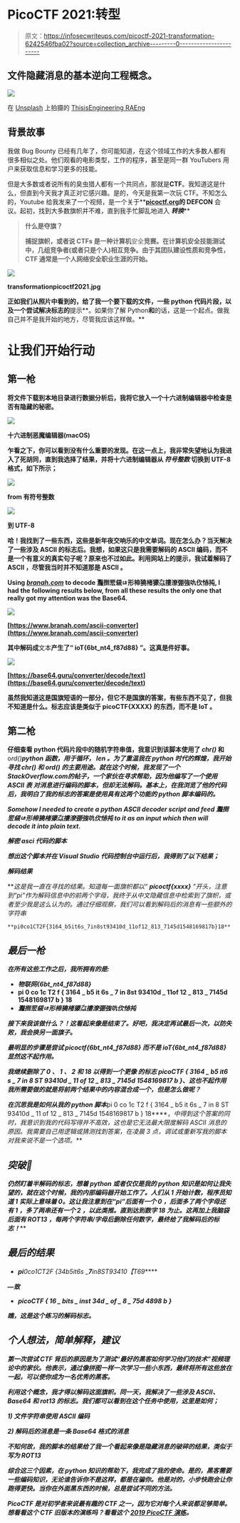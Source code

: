# PicoCTF 2021:转型

> 原文：<https://infosecwriteups.com/picoctf-2021-transformation-6242546fba02?source=collection_archive---------0----------------------->

## 文件隐藏消息的基本逆向工程概念。

![](img/eb5be6778c2175acb31e1bd52df998d1.png)

在 [Unsplash](https://unsplash.com?utm_source=medium&utm_medium=referral) 上拍摄的 [ThisisEngineering RAEng](https://unsplash.com/@thisisengineering?utm_source=medium&utm_medium=referral)

## 背景故事

我做 Bug Bounty 已经有几年了，你可能知道，在这个领域工作的大多数人都有很多相似之处。他们观看的电影类型，工作的程序，甚至是同一群 YouTubers 用户来获取信息和学习更多的技能。

但是大多数或者说所有的臭虫猎人都有一个共同点，那就是**CTF**。我知道这是什么，但直到今天我才真正对它感兴趣。是的，今天是我第一次玩 CTF。不知怎么的，Youtube 给我发来了一个视频，是一个关于**[**picoctf.org**](https://picoctf.org/)**的 DEFCON** 会议。起初，找到大多数旗帜并不难，直到我手忙脚乱地进入 ***转换*****

> **什么是夺旗？**
> 
> **捕捉旗帜，或者说 CTFs 是一种计算机**安全**竞赛。在计算机安全技能测试中，几组竞争者(或者只是个人)相互竞争。由于其团队建设性质和竞争性，CTF 通常是一个人网络安全职业生涯的开始。**

**![](img/f3fb51a2a87cae95f879b8aab5a9b123.png)**

**transformationpicoctf2021.jpg**

**正如我们从照片中看到的，给了我一个要下载的文件，一些 python 代码片段，以及一个尝试解决标志的**提示**。如果你了解 Python**和**的话，这是一个起点。做我自己并不是我开始的地方，尽管我应该这样做。**

# **让我们开始行动**

## **第一枪**

**将文件下载到本地目录进行数据分析后，我将它放入一个十六进制编辑器中检查是否有隐藏的秘密。**

**![](img/a8e49a90a70b6329a11bf10366b32b45.png)**

**十六进制恶魔编辑器(macOS)**

**乍看之下，你可以看到没有什么重要的发现。在这一点上，我非常失望地认为我进入了死胡同，直到我选择了结果，并将十六进制编辑器从 ***符号整数*** 切换到 **UTF-8** 格式，如下所示；**

**![](img/1d15c6bdb91bf098be0d42656dc6a531.png)**

**from 有符号整数**

**![](img/bda090d7f307795618348b171263d2fd.png)**

**到 UTF-8**

**哈！我找到了一些东西，这些是新年夜交响乐的中文单词。现在怎么办？当天解决了一些涉及 **ASCII** 的标志后。我想，如果这只是我需要解码的 ASCII 编码，而不是一个有意义的真实句子呢？原来也不过如此。利用网站上的提示，我试着解码了 **ASCII** ，尽管我当时并不知道那是 **ASCII** 。**

**Using [***branah.com***](https://www.branah.com/ascii-converter) to decode **灩捯䍔䙻ㄶ形楴獟楮獴㌴摟潦弸強㕤㐸㤸扽**, I had the following results below, from all these results the only one that really got my attention was the Base64.**

**![](img/92e5e01dacc7251bb511b0acbfdd4e00.png)**

**[https://www.branah.com/ascii-converter](https://www.branah.com/ascii-converter)**

**其中解码成**文本**产生了“ **ioT{6bt_nt4_f87d88}** ”。这真是件好事。**

**![](img/fb979fe32f023d10daf737ef21a6cf33.png)**

**[https://base64.guru/converter/decode/text](https://base64.guru/converter/decode/text)**

**虽然我知道这是国旗短语的一部分，但它不是国旗的答案，有些东西不见了，但我不知道是什么。标志应该是类似于 **picoCTF{XXXX}** 的东西，而不是 **IoT** 。**

## **第二枪**

**仔细查看 python 代码片段中的随机字符串值，我意识到该脚本使用了 ***chr()*** 和**o*rd()****python 函数，*用于*循环， *len* 。为了重温我在 python 时代的辉煌，我开始寻找 *chr()* 和 *ord()* 的主要用途。就在这个时候，我发现了一个*StackOverflow.com*的帖子，一个家伙在寻求帮助，因为他编写了一个使用 ***ASCII 表*** 对消息进行编码的脚本，但却无法解码。基本上，在我浏览了他的代码后，我明白了我的标志的答案是使用具有这两个功能的 python 脚本编码的。***

***Somehow I needed to create a python **ASCII decoder** script and feed **灩捯䍔䙻ㄶ形楴獟楮獴㌴摟潦弸強㕤㐸㤸扽** to it as an input which then will decode it into plain text.***

***解密 asci 代码的脚本***

***想出这个脚本并在 **Visual Studio 代码**控制台中运行后，我得到了以下结果；***

***解码结果***

***这是我一直在寻找的结果。知道每一面旗帜都以“ **picoctf{xxxx}** ”开头，注意到“*pi”*作为解码信息中的前两个字母，我终于从中文隐藏信息中检索到了旗帜，或者至少我是这么认为的。通过仔细观察，我们可以看到解码后的消息有一些额外的字符串***

```
**pi0co1CT2F{3164_b5it6s_7in8st93410d_11of12_813_7145d1548169817b}18**
```

## *****最后一枪*****

***在所有这些工作之后，我所拥有的是:***

*   ***物联网{6bt_nt4_f87d88}***
*   ****pi 0 co 1c T2 f { 3164 _ b5 it 6s _ 7 in 8st 93410d _ 11of 12 _ 813 _ 7145d 1548169817 b } 18****
*   *****灩捯䍔䙻ㄶ形楴獟楮獴㌴摟潦弸強㕤㐸㤸扽*****

***接下来我该做什么？！这看起来像是结束了。好吧，我决定再试最后一次，以防失败，我会换另一面旗子。***

***最明显的步骤是尝试 **picoctf{6bt_nt4_f87d88}** 而不是 **ioT{6bt_nt4_f87d88}** 显然这不起作用。***

***我继续删除了 **0** 、 **1** 、 **2** 和 **18** 以得到一个更像 ***的标志 picoCTF { 3164 _ b5 it6 s _ 7 in 8 ST 93410d _ 11 of 12 _ 813 _ 7145d 1548169817 b }****、*这也不起作用我所需要做的就是将前两个结果中的内容混合成一个，但是怎么做呢？***

***在沉思我是如何从我的 python 脚本***pi 0 co 1c T2 f { 3164 _ b5 it 6s _ 7 in 8 ST 93410d _ 11 of 12 _ 813 _ 7145d 1548169817 b } 18****，*中得到这个答案的同时，我意识到我的代码写得并不高效，这也是它无法最大限度解码 ASCII 消息的原因。我需要自己用逻辑或猜测找到答案，在凌晨 3 点，调试或重新写我的脚本对我来说不是一个选项。***

## ***突破👊***

***仍然盯着半解码的标志，想着 python 或者仅仅是我的 python 知识是如何让我失望的，就在这个时候，我的内部编码器开始工作了。人们从 1 开始计数，程序员知道 1 实际上意味着 0。这让我注意到在“*pi”*后面有一个 **0** ，后面多了两个字母还有 **1** ，多了两串还有一个 **2** ，以此类推。直到达到数字 **18** 为止。这再加上我脑袋后面有 **ROT13** ，每两个字符串/字母后删除任何数字，最终给了我解码后的标志**！*****

## ***最后的结果***

*   ***pi**0**co**1**CT**2**F {3**4**b**5**it**6**s _**7**in**8**ST**9**34**10【T69*****

***—致***

*   ***picoCTF { 16 _ bits _ inst 34d _ of _ 8 _ 75d 4898 b }***

***瞧，这是这个练习的解码标志。***

## ***个人想法，简单解释，建议***

***第一次尝试 CTF 背后的原因是为了测试“最好的黑客如何学习他们的技术”视频理论中的家伙。他表示，通过像拼图一样一次学习一些小东西，最终将所有这些放在一起，可以使你成为一名优秀的黑客。***

***利用这个概念，我才得以解码这面旗帜。同一天，我解决了一些涉及 ASCII、Base64 和 rot13 的标志。我们都可以看到在这个任务中使用，这里是如何；***

*****1)** 文件字符串使用 **ASCII** 编码***

*****2)** 解码后的消息是一条 **Base64** 格式的消息***

***不知何故，我的脚本的结果给了我一个看起来像是隐藏消息的破碎的结果，类似于写为 **ROT13*****

***综合这三个因素，在 python 知识的帮助下，我完成了我的使命。是的，黑客需要一些编码知识，无论谁告诉你不是这样，都是在骗你。他是对的，小步快跑会让你跑得更快。当你在外面黑东西的时候，总是尝试不同的方法。***

***PicoCTF 是对初学者来说最有趣的 CTF 之一，因为它对每个人来说都足够简单。想看看这个 CTF 旧版本的演练吗？看看这个 [2019 PicoCTF 演练](https://guidedhacking.com/threads/picoctf-walkthrough-writeup-2019.14275/)。***